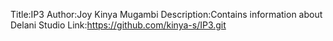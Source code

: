 Title:IP3
Author:Joy Kinya Mugambi
Description:Contains information about Delani Studio
Link:https://github.com/kinya-s/IP3.git
